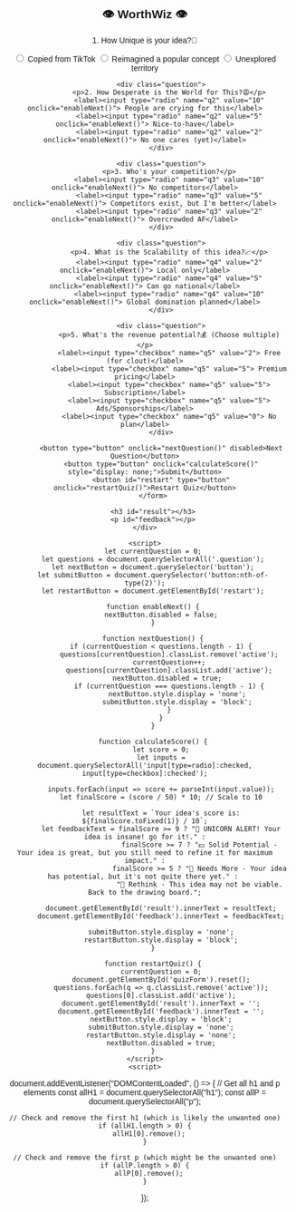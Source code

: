 <!DOCTYPE html>
<html lang="en">
<head>
  <!-- Google tag (gtag.js) -->
<script async src="https://www.googletagmanager.com/gtag/js?id=G-QDD42BLBF5"></script>
<script>
  window.dataLayer = window.dataLayer || [];
  function gtag(){dataLayer.push(arguments);}
  gtag('js', new Date());

  gtag('config', 'G-QDD42BLBF5');
</script>
    <meta name="viewport" content="width=device-width, initial-scale=1.0">
    <title>worthwiz</title>
    <style>
        body { 
            font-family: Arial, sans-serif; 
            text-align: center;
            background: url('https://wallpaperaccess.com/full/17520.jpg') no-repeat center center fixed; 
            background-size: cover; 
            color: white;
        }
        .container {
            max-width: 600px;
            margin: 50px auto;
            background: rgba(0, 0, 0, 0.7);
            padding: 20px;
            border-radius: 10px;
        }
        .question { display: none; }
        .active { display: block; }
        label {
            display: flex;
            align-items: center;
            gap: 10px;
            margin: 10px 0;
            font-size: 18px;
        }
        input[type=radio], input[type=checkbox] {
            transform: scale(1.5);
        }
        button { 
            padding: 12px 20px; 
            font-size: 16px; 
            cursor: pointer; 
            background: #6200ea; 
            color: white; 
            border: none; 
            border-radius: 5px;
            margin-top: 20px;
            transition: 0.3s;
        }
        button:hover {
            background: #3700b3;
        }
        #restart {
            display: none;
            background: #ff5722;
        }
        #restart:hover {
            background: #d84315;
        }
        .question p {
    font-size: 28px; /* Adjust this value to make the text larger */
    font-weight: bold; /* Optional: Makes the text bold */
    margin-bottom: 20px; /* Optional: Adds space below the question */
}
    </style>
</head>
<body>
    <div class="container">
        <h2>👁️ WorthWiz 👁️</h2>
        <form id="quizForm">
            <div class="question active">
                <p>1. How Unique is your idea?🦄</p>
                <label><input type="radio" name="q1" value="2" onclick="enableNext()"> Copied from TikTok</label>
                <label><input type="radio" name="q1" value="5" onclick="enableNext()"> Reimagined a popular concept</label>
                <label><input type="radio" name="q1" value="10" onclick="enableNext()"> Unexplored territory</label>
            </div>
            
            <div class="question">
                <p>2. How Desperate is the World for This?😩</p>
                <label><input type="radio" name="q2" value="10" onclick="enableNext()"> People are crying for this</label>
                <label><input type="radio" name="q2" value="5" onclick="enableNext()"> Nice-to-have</label>
                <label><input type="radio" name="q2" value="2" onclick="enableNext()"> No one cares (yet)</label>
            </div>
            
            <div class="question">
                <p>3. Who's your competition?</p>
                <label><input type="radio" name="q3" value="10" onclick="enableNext()"> No competitors</label>
                <label><input type="radio" name="q3" value="5" onclick="enableNext()"> Competitors exist, but I'm better</label>
                <label><input type="radio" name="q3" value="2" onclick="enableNext()"> Overcrowded AF</label>
            </div>
            
            <div class="question">
                <p>4. What is the Scalability of this idea?📈</p>
                <label><input type="radio" name="q4" value="2" onclick="enableNext()"> Local only</label>
                <label><input type="radio" name="q4" value="5" onclick="enableNext()"> Can go national</label>
                <label><input type="radio" name="q4" value="10" onclick="enableNext()"> Global domination planned</label>
            </div>
            
            <div class="question">
                <p>5. What's the revenue potential?💰 (Choose multiple)</p>
                <label><input type="checkbox" name="q5" value="2"> Free (for clout)</label>
                <label><input type="checkbox" name="q5" value="5"> Premium pricing</label>
                <label><input type="checkbox" name="q5" value="5"> Subscription</label>
                <label><input type="checkbox" name="q5" value="5"> Ads/Sponsorships</label>
                <label><input type="checkbox" name="q5" value="0"> No plan</label>
            </div>
            
            <button type="button" onclick="nextQuestion()" disabled>Next Question</button>
            <button type="button" onclick="calculateScore()" style="display: none;">Submit</button>
            <button id="restart" type="button" onclick="restartQuiz()">Restart Quiz</button>
        </form>
        
        <h3 id="result"></h3>
        <p id="feedback"></p>
    </div>
    
    <script>
        let currentQuestion = 0;
        let questions = document.querySelectorAll('.question');
        let nextButton = document.querySelector('button');
        let submitButton = document.querySelector('button:nth-of-type(2)');
        let restartButton = document.getElementById('restart');

        function enableNext() {
            nextButton.disabled = false;
        }

        function nextQuestion() {
            if (currentQuestion < questions.length - 1) {
                questions[currentQuestion].classList.remove('active');
                currentQuestion++;
                questions[currentQuestion].classList.add('active');
                nextButton.disabled = true; 
                if (currentQuestion === questions.length - 1) {
                    nextButton.style.display = 'none';
                    submitButton.style.display = 'block';
                }
            }
        }

        function calculateScore() {
            let score = 0;
            let inputs = document.querySelectorAll('input[type=radio]:checked, input[type=checkbox]:checked');

            inputs.forEach(input => score += parseInt(input.value));
            let finalScore = (score / 50) * 10; // Scale to 10

            let resultText = `Your idea's score is:    ${finalScore.toFixed(1)} / 10`;
            let feedbackText = finalScore >= 9 ? "🦄 UNICORN ALERT! Your idea is insane! go for it!." :
                               finalScore >= 7 ? "💵 Solid Potential - Your idea is great, but you still need to refine it for maximum impact." :
                               finalScore >= 5 ? "💫 Needs More - Your idea has potential, but it's not quite there yet." : 
                               "🚨 Rethink - This idea may not be viable. Back to the drawing board.";

            document.getElementById('result').innerText = resultText;
            document.getElementById('feedback').innerText = feedbackText;

            submitButton.style.display = 'none';
            restartButton.style.display = 'block';
        }

        function restartQuiz() {
            currentQuestion = 0;
            document.getElementById('quizForm').reset();
            questions.forEach(q => q.classList.remove('active'));
            questions[0].classList.add('active');
            document.getElementById('result').innerText = '';
            document.getElementById('feedback').innerText = '';
            nextButton.style.display = 'block';
            submitButton.style.display = 'none';
            restartButton.style.display = 'none';
            nextButton.disabled = true;
        }
    </script>
    <script>
  document.addEventListener("DOMContentLoaded", () => {
    // Get all h1 and p elements
    const allH1 = document.querySelectorAll("h1");
    const allP = document.querySelectorAll("p");

    // Check and remove the first h1 (which is likely the unwanted one)
    if (allH1.length > 0) {
      allH1[0].remove();
    }

    // Check and remove the first p (which might be the unwanted one)
    if (allP.length > 0) {
      allP[0].remove();
    }
  });
</script>
</body>
</html>
